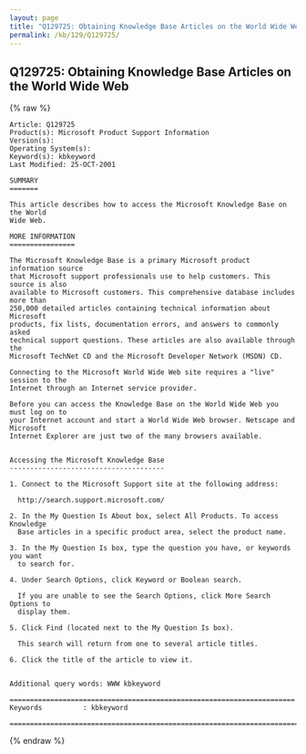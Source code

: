 ```yaml
---
layout: page
title: "Q129725: Obtaining Knowledge Base Articles on the World Wide Web"
permalink: /kb/129/Q129725/
---
```


## Q129725: Obtaining Knowledge Base Articles on the World Wide Web

{% raw %}

	Article: Q129725
	Product(s): Microsoft Product Support Information
	Version(s): 
	Operating System(s): 
	Keyword(s): kbkeyword
	Last Modified: 25-OCT-2001
	
	SUMMARY
	=======
	
	This article describes how to access the Microsoft Knowledge Base on the World
	Wide Web.
	
	MORE INFORMATION
	================
	
	The Microsoft Knowledge Base is a primary Microsoft product information source
	that Microsoft support professionals use to help customers. This source is also
	available to Microsoft customers. This comprehensive database includes more than
	250,000 detailed articles containing technical information about Microsoft
	products, fix lists, documentation errors, and answers to commonly asked
	technical support questions. These articles are also available through the
	Microsoft TechNet CD and the Microsoft Developer Network (MSDN) CD.
	
	Connecting to the Microsoft World Wide Web site requires a "live" session to the
	Internet through an Internet service provider.
	
	Before you can access the Knowledge Base on the World Wide Web you must log on to
	your Internet account and start a World Wide Web browser. Netscape and Microsoft
	Internet Explorer are just two of the many browsers available.
	
	
	Accessing the Microsoft Knowledge Base
	--------------------------------------
	
	1. Connect to the Microsoft Support site at the following address:
	
	  http://search.support.microsoft.com/
	
	2. In the My Question Is About box, select All Products. To access Knowledge
	  Base articles in a specific product area, select the product name.
	
	3. In the My Question Is box, type the question you have, or keywords you want
	  to search for.
	
	4. Under Search Options, click Keyword or Boolean search.
	
	  If you are unable to see the Search Options, click More Search Options to
	  display them.
	
	5. Click Find (located next to the My Question Is box).
	
	  This search will return from one to several article titles.
	
	6. Click the title of the article to view it.
	
	
	Additional query words: WWW kbkeyword
	
	======================================================================
	Keywords          : kbkeyword 
	
	=============================================================================
	

{% endraw %}
